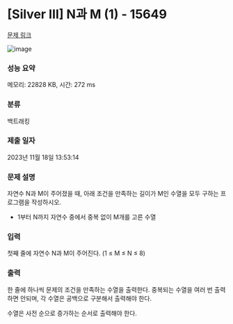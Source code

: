 # [Silver III] N과 M (1) - 15649 

[문제 링크](https://www.acmicpc.net/problem/15649) 

![image](https://github.com/lielocks/algorithm/assets/107406265/1d5b6db2-c4ea-4670-bf53-8db8dabfd1c9)


### 성능 요약

메모리: 22828 KB, 시간: 272 ms

### 분류

백트래킹

### 제출 일자

2023년 11월 18일 13:53:14

### 문제 설명

<p>자연수 N과 M이 주어졌을 때, 아래 조건을 만족하는 길이가 M인 수열을 모두 구하는 프로그램을 작성하시오.</p>

<ul>
	<li>1부터 N까지 자연수 중에서 중복 없이 M개를 고른 수열</li>
</ul>

### 입력 

 <p>첫째 줄에 자연수 N과 M이 주어진다. (1 ≤ M ≤ N ≤ 8)</p>

### 출력 

 <p>한 줄에 하나씩 문제의 조건을 만족하는 수열을 출력한다. 중복되는 수열을 여러 번 출력하면 안되며, 각 수열은 공백으로 구분해서 출력해야 한다.</p>

<p>수열은 사전 순으로 증가하는 순서로 출력해야 한다.</p>

